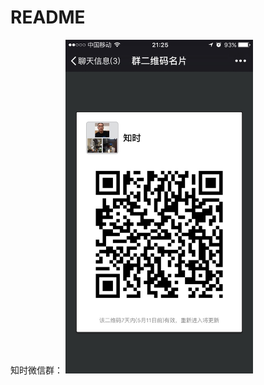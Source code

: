 # README

<!--
create time: 2016-05-04 21:26:51
Author: amoblin

This file is created by Marboo<http://marboo.io> template file $MARBOO_HOME/.media/starts/default.md
本文件由 Marboo<http://marboo.io> 模板文件 $MARBOO_HOME/.media/starts/default.md 创建
-->

知时微信群：
<img src="1.jpg" width="300" />
